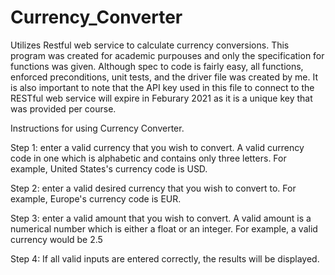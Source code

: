 # Currency_Converter
Utilizes Restful web service to calculate currency conversions. This program was created for academic purpouses and only the specification for functions was given. Although
spec to code is fairly easy, all functions, enforced preconditions, unit tests, and the driver file was created by me. It is also important to note that the API key used in this file to connect to the RESTful web service will expire in Feburary 2021 as it is a unique key that was provided per course.


Instructions for using Currency Converter.

Step 1: enter a valid currency that you wish to convert. A valid currency code in one which is alphabetic and contains only three letters.
    For example, United States's currency code is USD.
    
Step 2: enter a valid desired currency that you wish to convert to.
    For example, Europe's currency code is EUR.
    
Step 3: enter a valid amount that you wish to convert. A valid amount is a numerical number which is either a float or an integer.
    For example, a valid currency would be 2.5
    
Step 4: If all valid inputs are entered correctly, the results will be displayed.
